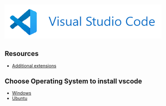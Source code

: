 # ![install - 2025](/Assets/images/vscode.png)

## Resources

* [Additional extensions](Extensions.md)

## Choose Operating System to install vscode

* [Windows](#choose-operating-system-to-install-vscode)
* [Ubuntu](install-ubuntu-vscode.md)
